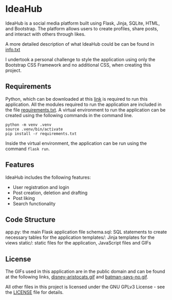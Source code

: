 # IdeaHub
IdeaHub is a social media platform built using Flask, Jinja, SQLite, HTML, and Bootstrap. The platform allows users to create profiles, share posts, and interact with others through likes.

A more detailed description of what IdeaHub could be can be found in [info.txt](info.txt)

I undertook a personal challenge to style the application using only the Bootstrap CSS Framework and no additional CSS, when creating this project.

## Requirements
Python, which can be downloaded at this [link](https://www.python.org/downloads/) is required to run this application. All the modules required to run the application are included in the file [requirements.txt](https://github.com/Suhana66/IdeaHub/blob/master/requirements.txt). A virtual environment to run the application can be created using the following commands in the command line.

```
python -m venv .venv
source .venv/bin/activate
pip install -r requirements.txt
```

Inside the virtual environment, the application can be run using the command `flask run`.

## Features
IdeaHub includes the following features:
* User registration and login
* Post creation, deletion and drafting
* Post liking
* Search functionality

## Code Structure
app.py: the main Flask application file
schema.sql: SQL statements to create necessary tables for the application
templates/: Jinja templates for the views
static/: static files for the application, JavaScript files and GIFs

## License
The GIFs used in this application are in the public domain and can be found at the following links, [disney-aristocats.gif](http://gifgifs.com/creatures-cartoons/cartoon-characters/35107-disney-aristocats.html) and [batman-says-no.gif](http://gifgifs.com/creatures-cartoons/cartoon-characters/35099-batman-says-no.html).

All other files in this project is licensed under the GNU GPLv3 License - see the [LICENSE](COPYING) file for details.
